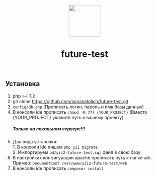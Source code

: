 <p align="center">
    <a href="https://github.com/yiisoft" target="_blank">
        <img src="https://avatars0.githubusercontent.com/u/993323" height="100px">
    </a>
    <h1 align="center">future-test</h1>
    <br>
</p>

Установка
------------

1. php >= 7.2
2. git clone https://github.com/iamanatolich/future-test.git
3. `config/db.php` (Прописать логин, пароль и имя базы данных)
4. В консоли ide прописать `chmod -R 777 {YOUR_PROJECT}` (Вместо {YOUR_PROJECT} укажите путь к вашему проекту) <h5>Только на локальном сервере!!!<h5>
5. Два вида установки: <br>
        1. В консоли ide пишем `php yii migrate`<br>
        2. Импортируем `bd/yii2-future-test.sql` файл в свою базу
        <br>
6. В настройках конфигурации apache прописать путь к папке `web`. Пример: `DocumentRoot /var/www/yii2-future-test/web`
7. В консоли ide прописать `composer install`
